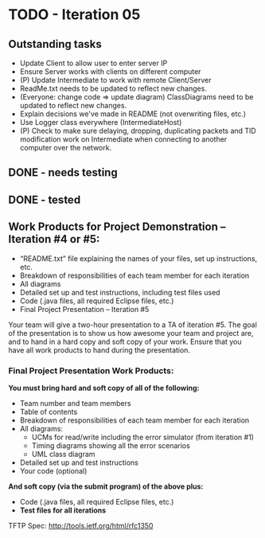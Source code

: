 # TODO - Iteration 05

## Outstanding tasks

* Update Client to allow user to enter server IP
* Ensure Server works with clients on different computer
* (P) Update Intermediate to work with remote Client/Server
* ReadMe.txt needs to be updated to reflect new changes.
* (Everyone: change code => update diagram) ClassDiagrams need to be updated to reflect new changes.
* Explain decisions we've made in README (not overwriting files, etc.)
* Use Logger class everywhere (IntermediateHost)
* (P) Check to make sure delaying, dropping, duplicating packets and TID modification work on Intermediate when connecting to another computer over the network.


## DONE - needs testing

## DONE - tested

## Work Products for Project Demonstration – Iteration #4 or #5:

* “README.txt” file explaining the names of your files, set up instructions, etc.
* Breakdown of responsibilities of each team member for each iteration
* All diagrams
* Detailed set up and test instructions, including test files used
* Code (.java files, all required Eclipse files, etc.)
* Final Project Presentation – Iteration #5

Your team will give a two-hour presentation to a TA of iteration #5. The goal of the presentation is to show us how awesome your team and project are, and to hand in a hard copy and soft copy of your work. Ensure that you have all work products to hand during the presentation.

### Final Project Presentation Work Products:

**You must bring hard and soft copy of all of the following:**

* Team number and team members
* Table of contents
* Breakdown of responsibilities of each team member for each iteration
* All diagrams:
  * UCMs for read/write including the error simulator (from iteration #1)
  * Timing diagrams showing all the error scenarios
  * UML class diagram
* Detailed set up and test instructions
* Your code (optional)

**And soft copy (via the submit program) of the above plus:**

* Code (.java files, all required Eclipse files, etc.)
* **Test files for all iterations**

TFTP Spec: http://tools.ietf.org/html/rfc1350
